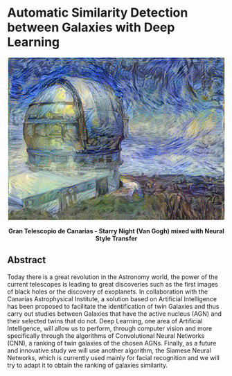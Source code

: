 # Automatic Similarity Detection between Galaxies with Deep Learning
<p align="center">
  <img src="https://github.com/carlosgp-ai/galaxy_clasification/blob/master/GRANTECAN_Starry_Night_Van_Gogh.png" width="500" title="GRANTECAN y Starry Night"> 
</p>
<p align="center">
<b>Gran Telescopio de Canarias - Starry Night (Van Gogh) mixed with Neural Style Transfer</b>
</p>

## Abstract
Today there is a great revolution in the Astronomy world, the power of the current telescopes is leading to great discoveries such as the first images of black holes or the discovery of exoplanets. In collaboration with the Canarias Astrophysical Institute, a solution based on Artificial Intelligence has been proposed to facilitate the identification of twin Galaxies and thus carry out studies between Galaxies that have the active nucleus (AGN) and their selected twins that do not. Deep Learning, one area of Artificial Intelligence, will allow us to perform, through computer vision and more specifically through the algorithms of Convolutional Neural Networks (CNN), a ranking of twin galaxies of the chosen AGNs. Finally, as a future and innovative study we will use another algorithm, the Siamese Neural Networks, which is currently used mainly for facial recognition and we will try to adapt it to obtain the ranking of galaxies similarity.

